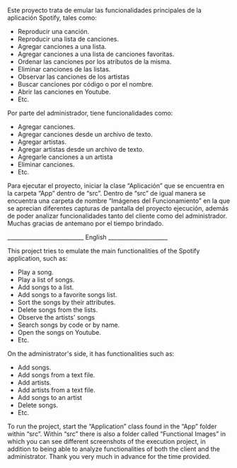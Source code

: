 Este proyecto trata de emular las funcionalidades principales de la aplicación Spotify, tales como:
-	Reproducir una canción.
-	Reproducir una lista de canciones.
-	Agregar canciones a una lista.
-	Agregar canciones a una lista de canciones favoritas.
-	Ordenar las canciones por los atributos de la misma.
-	Eliminar canciones de las listas.
-	Observar las canciones de los artistas
-	Buscar canciones por código o por el nombre.
-	Abrir las canciones en Youtube.
-	Etc.

Por parte del administrador, tiene funcionalidades como:
-	Agregar canciones.
-	Agregar canciones desde un archivo de texto.
-	Agregar artistas.
-	Agregar artistas desde un archivo de texto.
-	Agregarle canciones a un artista
-	Eliminar canciones.
-	Etc.

Para ejecutar el proyecto, iniciar la clase “Aplicación” que se encuentra en la carpeta “App” dentro de “src”. Dentro de “src” de igual manera se encuentra una carpeta de nombre “Imágenes del Funcionamiento” en la que se aprecian diferentes capturas de pantalla del proyecto ejecución, además de poder analizar funcionalidades tanto del cliente como del administrador. Muchas gracias de antemano por el tiempo brindado.

___________________________ English _____________________

This project tries to emulate the main functionalities of the Spotify application, such as:
- Play a song.
- Play a list of songs.
- Add songs to a list.
- Add songs to a favorite songs list.
- Sort the songs by their attributes.
- Delete songs from the lists.
- Observe the artists' songs
- Search songs by code or by name.
- Open the songs on Youtube.
-	Etc.

On the administrator's side, it has functionalities such as:
- Add songs.
- Add songs from a text file.
- Add artists.
- Add artists from a text file.
- Add songs to an artist
- Delete songs.
-	Etc.

To run the project, start the “Application” class found in the “App” folder within “src”. Within “src” there is also a folder called “Functional Images” in which you can see different screenshots of the execution project, in addition to being able to analyze functionalities of both the client and the administrator. Thank you very much in advance for the time provided.
